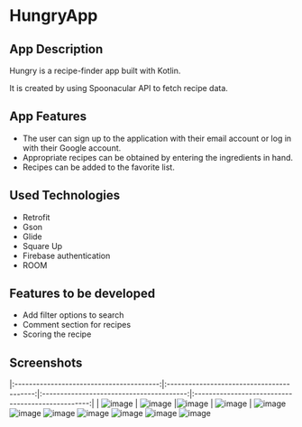 # HungryApp

## App Description
Hungry is a recipe-finder app built with Kotlin.

It is created by using Spoonacular API to fetch recipe data.

## App Features
- The user can sign up to the application with their email account or log in with their Google account.
- Appropriate recipes can be obtained by entering the ingredients in hand.
- Recipes can be added to the favorite list.

## Used Technologies
- Retrofit
- Gson
- Glide
- Square Up
- Firebase authentication
- ROOM 

## Features to be developed
 - Add filter options to search
 - Comment section for recipes
 - Scoring the recipe

## Screenshots
|:----------------------------------------:|:-----------------------------------------:|:----------------------------------------:|:-------------------------------------------------:|
| ![image](https://github.com/EbrarTikit/HungryApp/blob/master/Screenshots/Screenshot_20230803_170516.png) | ![image](https://github.com/EbrarTikit/HungryApp/blob/master/Screenshots/Home_ss.png) |![image](https://github.com/EbrarTikit/HungryApp/blob/master/Screenshots/SignIn.png) | ![image](https://github.com/EbrarTikit/HungryApp/blob/master/Screenshots/ForgotPassword_ss.png) |
![image](https://github.com/EbrarTikit/HungryApp/blob/master/Screenshots/Screenshot_20230803_170516.png)
![image](https://github.com/EbrarTikit/HungryApp/blob/master/Screenshots/Home_ss.png)
![image](https://github.com/EbrarTikit/HungryApp/blob/master/Screenshots/SignIn.png)
![image](https://github.com/EbrarTikit/HungryApp/blob/master/Screenshots/ForgotPassword_ss.png)
![image](https://github.com/EbrarTikit/HungryApp/blob/master/Screenshots/Screenshot_signout.png)
![image](https://github.com/EbrarTikit/HungryApp/blob/master/Screenshots/Screenshot_search.png)
![image](https://github.com/EbrarTikit/HungryApp/blob/master/Screenshots/Screenshot_favorite.png)
